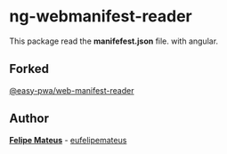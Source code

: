 # ng-webmanifest-reader

This package read the **manifefest.json** file. with angular. 

## Forked

[@easy-pwa/web-manifest-reader](https://github.com/easy-pwa/web-manifest-reader)

## Author  

**[Felipe Mateus](https://felipemateus.com)** - [eufelipemateus](https://github.com/eufelipemateus)

